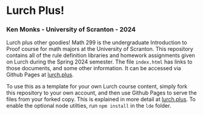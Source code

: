 # Lurch Plus!

### Ken Monks - University of Scranton - 2024

Lurch plus other goodies! Math 299 is the undergraduate Introduction to Proof course for math majors at the University of Scranton.  This repository contains all of the rule definition libraries and homework assignments given on Lurch during the Spring 2024 semester.  The file `index.html` has links to those documents, and some other information.  It can be accessed via Github Pages at [lurch.plus](http://lurch.plus). 

To use this as a template for your own Lurch course content, simply fork this repository to your own account, and then use Github Pages to serve the files from your forked copy.  This is explained in more detail at [lurch.plus](http://lurch.plus). To enable the optional node utilties, run `npm install` in the `lde` folder.
